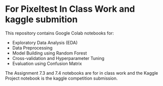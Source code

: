 
# For Pixeltest In Class Work and kaggle submition

This repository contains Google Colab notebooks for:

- Exploratory Data Analysis (EDA)
- Data Preprocessing
- Model Building using Random Forest
- Cross-validation and Hyperparameter Tuning
- Evaluation using Confusion Matrix

The Assignment 7.3 and  7.4 notebooks are for in class work and the Kaggle Project notebook is the kaggle competition submission.
